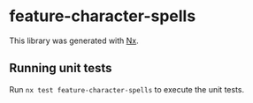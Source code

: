 # feature-character-spells

This library was generated with [Nx](https://nx.dev).

## Running unit tests

Run `nx test feature-character-spells` to execute the unit tests.
